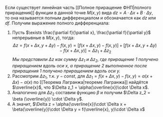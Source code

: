 Если существует линейная часть [[Полное приращение ФНП|полного приращения]] функции в данной точке $M(x,y)$ вида $dz = A\cdot\Delta x + B \cdot  \Delta y$, то она называется полным дифференциалом и обозначается как $dz$ или $df$.
Получим выражение полного дифференциала:
1. Пусть $\exists \frac{\partial f}{\partial x}, \frac{\partial f}{\partial y}$ непрерывные в $M(x,y)$, тогда: $$\Delta z = f(x+\Delta x, y + \Delta y) - f(x,y) = [f(x+\Delta x, y) - f(x,y)] + [f(x+\Delta x, y + \Delta y) - f(x+\Delta x,y)] = \Delta z_1 + \Delta z_2$$*Мы представили $\Delta z$ как сумму $\Delta z_1$ и $\Delta z_2$, где приращение 1 получено приращением вдоль оси x, а приращение 2 выполненное после приращения 1 получено приращением вдоль оси y.*
3. Рассмотрим $\Delta z_1$, т.к. $y-const$, для $\Delta z_1 = f(x+\Delta x, y) - f(x,y) = \alpha(x+\Delta x) - \alpha(x)$ по [[Теорема Лагранжа|теореме Лагранжа]] найдётся $\overline{x}$, что $\Delta z_1 = \alpha(\overline{x})\cdot \Delta x$. 
4. Аналогично для $\Delta z_2$ составим функцию $\beta$ и получим $\Delta z_2 = \beta (\overline{y}) \cdot \Delta y$.
5. А значит, $\Delta z = \alpha(\overline{x})\cdot \Delta x + \beta(\overline{y})\cdot \Delta y = f(\overline{x}, y)\cdot \Delta x$ 
